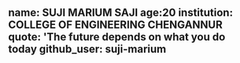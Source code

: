 name: SUJI MARIUM SAJI
age:20
institution: COLLEGE OF ENGINEERING CHENGANNUR
quote: 'The future depends on what you do today
github_user: suji-marium
---
